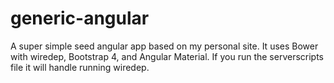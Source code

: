 # generic-angular

A super simple seed angular app based on my personal site. It uses Bower with wiredep,  Bootstrap 4, and Angular Material.
If you run the serverscripts file it will handle running wiredep.
